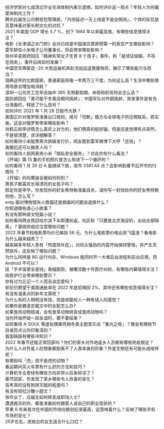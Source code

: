 经济学家对七成清北毕业生进体制内表示遗憾，如何评价这一观点？年轻人为何偏爱体制内工作？  
腾讯应届生公司群怒怼管理层，「内测延迟一天上线是不是会倒闭」，个体的反抗是否意味着对家长制文化的对抗？  
2021 年美国 GDP 增长 5.7 %，创下 1984 年以来最高值，有哪些信息值得关注？  
电影《长津湖之水门桥》会对已经是中国演员票房榜第一的吴京产生哪些影响？  
雷军卸任小米电子公司董事长，将会带来哪些影响？  
徐州丰县政府回应「精神失常女子生育 8 个孩子」事件，称「是领证结婚，不存在拐卖」，事件后续如何发展？  
中国空军两架运 -20 大型运输机奔赴汤加运送救援物资，展示了哪些能力与担当？  
瑞典这样的北欧国家，普通家庭用电一年两万三千度，为何这么高？生活中哪些使用场景会增加电消耗？  
深圳一公司员工在年会抽中 365 天带薪假期，休假和折现你会怎么选？  
国防部回应「美可能于冬奥会期间挑衅」：中国军队对外部挑衅、突发事件是有充分准备的，释放了什么信号？  
如何评价 2022 年 1 月 28 日股市大跌？  
美国正针对俄罗斯准备出口规则，或可「切断」俄方与全球电子供应商联系，若实施，这会对俄罗斯带来哪些影响？  
肖鹤云和李诗情怎么喜欢上对方的，他们俩真的挺好磕，但是还是觉得有点突然，不是很清楚，求详细解答？  
如何看待小米股票再次跌破发行价，网友跑到雷军微博下大呼「还钱」？  
离婚后还可以做家人吗？  
如何看待人民网表扬小米「隐私安全服务」？对此你有什么看法？  
《开端》第 15 集的手机照片是怎么带进下一个循环的？  
如何看待 1 月 28 日 A 股继续下跌，收市 3361.44 点？会影响到春节后开市的行情吗 ？  
《开端》的何鹰骏会被如何判刑？  
男孩子都喜欢长得漂亮的女孩子吗？  
假定你是李华，你发现你的好友希特勒准备自杀，请你写一封信给你的好友希特勒劝他，怎么写？  
entp 面对博物馆失火救猫还是救画的问题会选择什么？  
你知道哪些虐心小故事？  
有没有那种虐文短篇小说？  
如何看待两女孩回哈尔滨下车即遭劝返，社区称「只要是北京海淀的，出站全部隔离」？基层防疫应注意哪些问题？  
2022 年春节档电影票均价已飙到 56 元，为什么电影票价格会突飞猛涨？看电影为什么越来越贵了？  
越来越多年轻人患有「热度排斥症」，对风头强劲的内容开始保持警惕，并产生天然排斥，这反映了哪些问题？  
为什么同样是 8G 运行内存，Windows 能同时开一大堆后台进程和前台应用，而 Android 不可以？  
挂「手术室里全是钱」条幅医院，被曝涉数十件医疗纠纷，有哪些内幕值得关注？给医护行业带来哪些警示？  
你有过为忘记一个人而去谈恋爱吗？  
耶伦仍寄望于美国通胀率在 2022 年底前降回 2%，其中还有哪些信息值得关注？  
有没有温柔点的新年文案呢？  
为什么有的人明明没有钱，但是却能给人一种有钱人的感觉？  
如果你是霸道总裁文中的女配怎么办?  
如果食肉动物锐减，会有食草动物转变成食肉动物吗？  
当你开始怀疑一段友谊时，要不要结束？  
如何看待 A-SOUL 等虚拟偶像亮相冬奥主题音乐会「集光之夜」？晚会有哪些节目或亮点让你印象深刻？  
我国铁路有哪些冷知识？  
2022 年春节还能正常回家吗？你们的家乡对外地返乡人员都有哪些防疫规定？  
为什么人对外星人的想象都脱离不了人类本身的形象？外星生物还有可能长成啥样呢？  
有哪些叫「虎」但不是虎的动物？  
春运期间买火车票有什么好的方法和技巧？  
计算机专业曾经有哪些方向非常火后来却凉了？  
春节回家，你发现了家乡哪些令人欣喜的变化？  
高考真的没有到拼天赋的程度吗？  
有没有轻松沙雕小甜文？  
快毕业了，应届生如何转变成职场人士?  
遭遇裁员的你，都是准备如何跟家人说自己的职业现状的？  
苹果 6 年来首次在中国的市场份额创纪录最高，这意味着什么？反映了哪些手机市场的变化？  
25岁左右，皮肤白的女生适合什么口红？  
